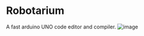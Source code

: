 # Robotarium
A fast arduino UNO code editor and compiler.
![image](https://github.com/T-Dynamos/Robotarium/assets/68729523/00fc6ce1-19d8-4f7c-8253-4a35698aaebc)
